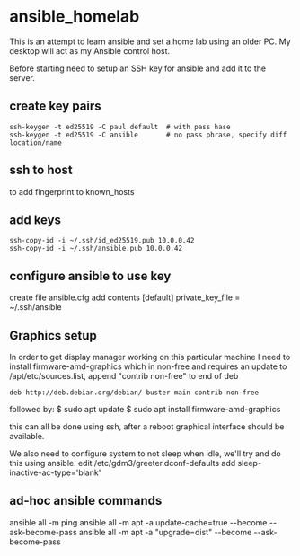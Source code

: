 # ansible_homelab

This is an attempt to learn ansible and set a home lab using an older PC. My desktop will act as my Ansible control host.

Before starting need to setup an SSH key for ansible and add it to the server.

## create key pairs
	ssh-keygen -t ed25519 -C paul default  # with pass hase 
	ssh-keygen -t ed25519 -C ansible       # no pass phrase, specify diff location/name

## ssh to host
to add fingerprint to known_hosts

## add keys
	ssh-copy-id -i ~/.ssh/id_ed25519.pub 10.0.0.42
	ssh-copy-id -i ~/.ssh/ansible.pub 10.0.0.42

## configure ansible to use key
create file ansible.cfg
add contents
	[default]
	private_key_file = ~/.ssh/ansible

## Graphics setup
In order to get display manager working on this particular machine I need to install firmware-amd-graphics which in non-free and requires an update to /apt/etc/sources.list, append "contrib non-free" to end of deb 

	deb http://deb.debian.org/debian/ buster main contrib non-free

followed by:
	$ sudo apt update
	$ sudo apt install firmware-amd-graphics

this can all be done using ssh, after a reboot graphical interface should be available.

We also need to configure system to not sleep when idle, we'll try and do this using ansible.
edit /etc/gdm3/greeter.dconf-defaults 
add sleep-inactive-ac-type='blank'

## ad-hoc ansible commands
ansible all -m ping
ansible all -m apt -a update-cache=true --become --ask-become-pass
ansible all -m apt -a "upgrade=dist" --become --ask-become-pass

